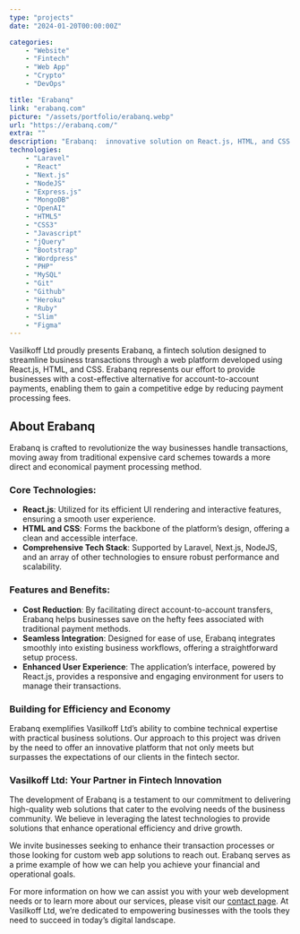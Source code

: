 ```yaml
---
type: "projects"
date: "2024-01-20T00:00:00Z"

categories: 
    - "Website"
    - "Fintech"
    - "Web App"
    - "Crypto"
    - "DevOps"

title: "Erabanq"
link: "erabanq.com"
picture: "/assets/portfolio/erabanq.webp"
url: "https://erabanq.com/"
extra: ""
description: "Erabanq:  innovative solution on React.js, HTML, and CSS. Revolutionize business transactions with cost-effective account-to-account payments, gaining a competitive edge."
technologies: 
    - "Laravel"
    - "React"
    - "Next.js"
    - "NodeJS"
    - "Express.js"
    - "MongoDB"
    - "OpenAI"
    - "HTML5"
    - "CSS3"
    - "Javascript"
    - "jQuery"
    - "Bootstrap"
    - "Wordpress"
    - "PHP"
    - "MySQL"
    - "Git"
    - "Github"
    - "Heroku"
    - "Ruby"
    - "Slim"
    - "Figma"
---
```

Vasilkoff Ltd proudly presents Erabanq, a fintech solution designed to streamline business transactions through a web platform developed using React.js, HTML, and CSS. Erabanq represents our effort to provide businesses with a cost-effective alternative for account-to-account payments, enabling them to gain a competitive edge by reducing payment processing fees.

## About Erabanq
Erabanq is crafted to revolutionize the way businesses handle transactions, moving away from traditional expensive card schemes towards a more direct and economical payment processing method.

### Core Technologies:
- **React.js**: Utilized for its efficient UI rendering and interactive features, ensuring a smooth user experience.
- **HTML and CSS**: Forms the backbone of the platform’s design, offering a clean and accessible interface.
- **Comprehensive Tech Stack**: Supported by Laravel, Next.js, NodeJS, and an array of other technologies to ensure robust performance and scalability.

### Features and Benefits:
- **Cost Reduction**: By facilitating direct account-to-account transfers, Erabanq helps businesses save on the hefty fees associated with traditional payment methods.
- **Seamless Integration**: Designed for ease of use, Erabanq integrates smoothly into existing business workflows, offering a straightforward setup process.
- **Enhanced User Experience**: The application’s interface, powered by React.js, provides a responsive and engaging environment for users to manage their transactions.

### Building for Efficiency and Economy
Erabanq exemplifies Vasilkoff Ltd’s ability to combine technical expertise with practical business solutions. Our approach to this project was driven by the need to offer an innovative platform that not only meets but surpasses the expectations of our clients in the fintech sector.

### Vasilkoff Ltd: Your Partner in Fintech Innovation
The development of Erabanq is a testament to our commitment to delivering high-quality web solutions that cater to the evolving needs of the business community. We believe in leveraging the latest technologies to provide solutions that enhance operational efficiency and drive growth.

We invite businesses seeking to enhance their transaction processes or those looking for custom web app solutions to reach out. Erabanq serves as a prime example of how we can help you achieve your financial and operational goals.

For more information on how we can assist you with your web development needs or to learn more about our services, please visit our [contact page](https://vasilkoff.com/contact-us). At Vasilkoff Ltd, we’re dedicated to empowering businesses with the tools they need to succeed in today’s digital landscape.